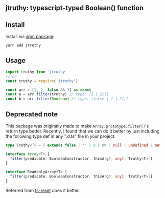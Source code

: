 ## jtruthy: typescript-typed Boolean() function

## Install

Install via [npm package](https://www.npmjs.com/package/jtruthy):

```bash
yarn add jtruthy
```

## Usage

```typescript
import truthy from 'jtruthy'
// or
const truthy = require('jtruthy')

const arr = [1, 2, false && 3] as const
const a = arr.filter(truthy) // type: (1 | 2)[]
const b = arr.filter(Boolean) // type: (false | 1 | 2)[]
```

## Deprecated note

This package was originally made to make `Array.prototype.filter()`'s return type better.
Recently, I found that we can do it better by just including the following type def in any ".d.ts" file in your project.

```typescript
type Truthy<T> = T extends false | '' | 0 | 0n | null | undefined ? never : T

interface Array<T> {
  filter(predicate: BooleanConstructor, thisArg?: any): Truthy<T>[]
}

interface ReadonlyArray<T> {
  filter(predicate: BooleanConstructor, thisArg?: any): Truthy<T>[]
}
```

Referred from [ts-reset](https://github.com/total-typescript/ts-reset) does it better.
